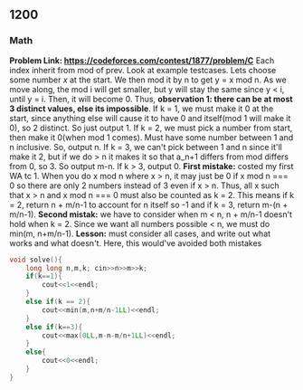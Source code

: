 ## 1200
### Math
**Problem Link: https://codeforces.com/contest/1877/problem/C**
Each index inherit from mod of prev. Look at example testcases.
Lets choose some number $x$ at the start. We then mod it by n to get y = x mod n.
As we move along, the mod i will get smaller, but y will stay the same since y < i, until y = i.
Then, it will become 0. Thus, **observation 1: there can be at most 3 distinct values, else its impossible**.
If k = 1, we must make it 0 at the start, since anything else will cause it to have 0 and itself(mod 1 will make it 0), so 2 distinct. So just output 1.
If k = 2, we must pick a number from start, then make it 0(when mod 1 comes). Must have some number between 1 and n inclusive. So, output n.
If k = 3, we can't pick between 1 and n since it'll make it 2, but if we do > n it makes it so that a_n+1 differs from mod differs from 0, so 3. So output m-n.
If k > 3, output 0.
**First mistake:** costed my first WA tc 1. When you do x mod n where x > n, it may just be 0 if x mod n === 0 so there are only 2 numbers instead of 3 even if x > n. Thus, all x such that x > n and x mod n === 0 must also be counted as k = 2. 
This means if k = 2, return n + m/n-1 to account for n itself so -1 and if k = 3, return m-(n + m/n-1).
**Second mistak:** we have to consider when m < n, n + m/n-1  doesn't hold when k = 2. Since we want all numbers possible < n, we must do
min(m, n+m/n-1). 
**Lesson:** must consider all cases, and write out what works and what doesn't. Here, this would've avoided both mistakes
```cpp
void solve(){
    long long n,m,k; cin>>n>>m>>k;
    if(k==1){
        cout<<1<<endl;
    }
    else if(k == 2){
        cout<<min(m,n+m/n-1LL)<<endl;
    }
    else if(k==3){
        cout<<max(0LL,m-n-m/n+1LL)<<endl;
    }
    else{
        cout<<0<<endl;
    }
}
```
